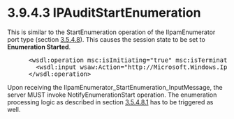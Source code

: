 <html dir="LTR" xmlns:mshelp="http://msdn.microsoft.com/mshelp" xmlns:ddue="http://ddue.schemas.microsoft.com/authoring/2003/5" xmlns:xlink="http://www.w3.org/1999/xlink" xmlns:tool="http://www.microsoft.com/tooltip">
 <body>
 <div id="header">
 <h1 class="heading">3.9.4.3 IPAuditStartEnumeration</h1>
 </div>
 <div id="mainSection">
 <div id="mainBody">
 <div id="allHistory" class="saveHistory"></div>
 <div id="sectionSection0" class="section" name="collapseableSection">
 

<p>This is similar to the StartEnumeration operation of the
IIpamEnumerator port type (section <a href="803399c1-a6d6-4a50-af1d-750b6747fb9a.md">3.5.4.8</a>). This causes the
session state to be set to <b>Enumeration Started</b>.</p>

<dl>
<dd>
<div><pre> &lt;wsdl:operation msc:isInitiating=&quot;true&quot; msc:isTerminating=&quot;false&quot; name=&quot;IPAuditStartEnumeration&quot;&gt;
   &lt;wsdl:input wsaw:Action=&quot;http://Microsoft.Windows.Ipam/IIpamIPAuditEnumerator/IPAuditStartEnumeration&quot; message=&quot;ipam:IIpamIPAuditEnumerator_IPAuditStartEnumeration_InputMessage&quot; /&gt;
 &lt;/wsdl:operation&gt;
</pre></div>
</dd></dl>

<p>Upon receiving the
IIpamEnumerator_StartEnumeration_InputMessage, the server MUST invoke
NotifyEnumerationStart operation. The enumeration processing logic as described
in section <a href="bb5b617f-b5fb-4126-852f-172dfde24bb7.md">3.5.4.8.1</a>
has to be triggered as well.</p>


 </div>
 </div>
 </div>
 </body>
</html>